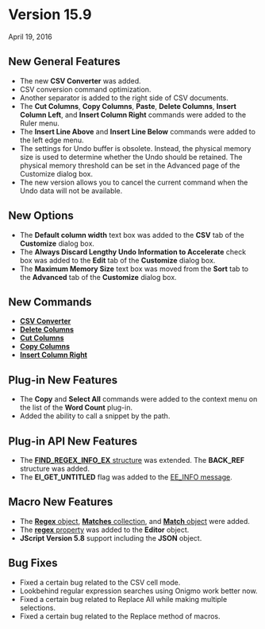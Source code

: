 # Version 15.9

April 19, 2016

## New General Features

- The new **CSV Converter** was added.
- CSV conversion command optimization.
- Another separator is added to the right side of CSV documents.
- The **Cut Columns**, **Copy Columns**, **Paste**, **Delete Columns**, **Insert Column Left**, and **Insert Column Right** commands were added to the Ruler menu.
- The **Insert Line Above** and **Insert Line Below** commands were added to the left edge menu.
- The settings for Undo buffer is obsolete. Instead, the physical memory size is used to determine whether the Undo should be retained. The physical memory threshold can be set in the Advanced page of the Customize dialog box.
- The new version allows you to cancel the current command when the Undo data will not be available.

## New Options

- The **Default column width** text box was added to the **CSV** tab of the **Customize** dialog box.
- The **Always Discard Lengthy Undo Information to Accelerate** check box was added to the **Edit** tab of the **Customize** dialog box.
- The **Maximum Memory Size** text box was moved from the **Sort** tab to the **Advanced** tab of the **Customize** dialog box.

## New Commands

- **[CSV Converter](../cmd/csv/csv_converter)**
- [**Delete Columns**](../cmd/edit/delete_column)
- [**Cut Columns**](../cmd/edit/cut_column)
- [**Copy Columns**](../cmd/edit/copy_column)
- [**Insert Column Right**](../cmd/csv/insert_column_right)

## Plug-in New Features

- The **Copy** and **Select All** commands were added to the context menu on the list of the **Word Count** plug-in.
- Added the ability to call a snippet by the path.

## Plug-in API New Features

- The [**FIND\_REGEX\_INFO\_EX** structure](../plugin/structure/find_regex_info_ex) was extended. The **BACK\_REF** structure was added.
- The **EI\_GET\_UNTITLED** flag was added to the [EE\_INFO message](../plugin/message/ee_info).

## Macro New Features

- The [**Regex** object](../macro/regex/index), [**Matches** collection](../macro/matches/index), and [**Match** object](../macro/match/index) were added.
- The [**regex** property](../macro/editor/regex) was added to the **Editor** object.
- **JScript Version 5.8** support including the **JSON** object.

## Bug Fixes

- Fixed a certain bug related to the CSV cell mode.
- Lookbehind regular expression searches using Onigmo work better now.
- Fixed a certain bug related to Replace All while making multiple selections.
- Fixed a certain bug related to the Replace method of macros.
